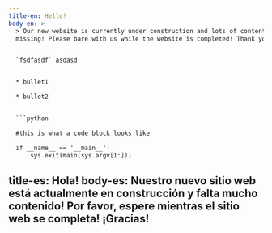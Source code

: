 ```yaml
---
title-en: Hello!
body-en: >-
  > Our new website is currently under construction and lots of content is
  missing! Please bare with us while the website is completed! Thank you!


  `fsdfasdf` asdasd


  * bullet1

  * bullet2


  ```python

  #this is what a code block looks like

  if __name__ == '__main__':
      sys.exit(main(sys.argv[1:]))
  ```
title-es: Hola!
body-es: Nuestro nuevo sitio web está actualmente en construcción y falta mucho
  contenido! Por favor, espere mientras el sitio web se completa! ¡Gracias!
---
```

